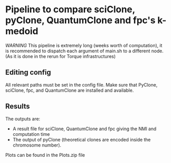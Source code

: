 # Pipeline to compare sciClone, pyClone, QuantumClone and fpc's k-medoid

*WARNING*
This pipeline is extremely long (weeks worth of computation), it is recommended to dispatch each argument of main.sh to a different node. (As it is 
done in the rerun for Torque infrastructures)

## Editing config
All relevant paths must be set in the config file.
Make sure that PyClone, sciClone, fpc, and QuantumClone are installed and available.

## Results
The outputs are:
  - A result file for sciClone, QuantumClone and fpc giving the NMI and computation time
  - The output of pyClone (theoretical clones are encoded inside the chromosome number).
  
Plots can be found in the Plots.zip file